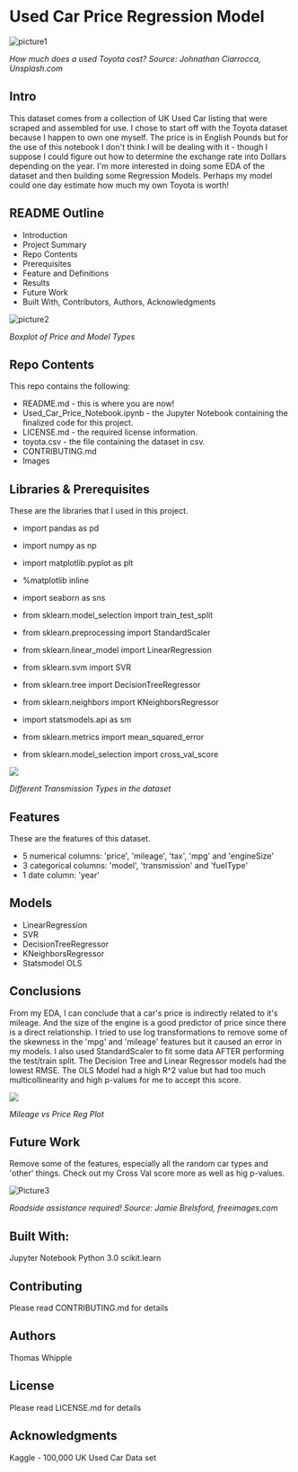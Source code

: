 # Used Car Price Regression Model


![picture1](https://raw.githubusercontent.com/twhipple/Used_Car_Price_Regression_Model/main/Images/johnathan-ciarrocca-x3HRBLzCmBU-unsplash.jpg)

*How much does a used Toyota cost? Source: Johnathan Ciarrocca, Unsplash.com*


## Intro
This dataset comes from a collection of UK Used Car listing that were scraped and assembled for use. I chose to start off with the Toyota dataset because I happen to own one myself. The price is in English Pounds but for the use of this notebook I don't think I will be dealing with it - though I suppose I could figure out how to determine the exchange rate into Dollars depending on the year. I'm more interested in doing some EDA of the dataset and then building some Regression Models. Perhaps my model could one day estimate how much my own Toyota is worth!


## README Outline
* Introduction 
* Project Summary
* Repo Contents
* Prerequisites
* Feature and Definitions
* Results
* Future Work
* Built With, Contributors, Authors, Acknowledgments


![picture2](https://raw.githubusercontent.com/twhipple/Used_Car_Price_Regression_Model/main/Images/Screen%20Shot%202020-10-13%20at%208.59.55%20AM.png)

*Boxplot of Price and Model Types*


## Repo Contents
This repo contains the following:
* README.md - this is where you are now!
* Used_Car_Price_Notebook.ipynb - the Jupyter Notebook containing the finalized code for this project.
* LICENSE.md - the required license information.
* toyota.csv - the file containing the dataset in csv.
* CONTRIBUTING.md 
* Images



## Libraries & Prerequisites
These are the libraries that I used in this project.

* import pandas as pd
* import numpy as np
* import matplotlib.pyplot as plt
* %matplotlib inline
* import seaborn as sns

* from sklearn.model_selection import train_test_split
* from sklearn.preprocessing import StandardScaler

* from sklearn.linear_model import LinearRegression
* from  sklearn.svm import SVR
* from sklearn.tree import DecisionTreeRegressor
* from sklearn.neighbors import KNeighborsRegressor

* import statsmodels.api as sm

* from sklearn.metrics import mean_squared_error
* from sklearn.model_selection import cross_val_score

![](https://raw.githubusercontent.com/twhipple/Used_Car_Price_Regression_Model/main/Images/Screen%20Shot%202020-10-13%20at%209.00.24%20AM.png)

*Different Transmission Types in the dataset*


## Features
These are the features of this dataset.

* 5 numerical columns: 'price', 'mileage', 'tax', 'mpg' and 'engineSize'
* 3 categorical columns: 'model', 'transmission' and 'fuelType'
* 1 date column: 'year'


## Models
* LinearRegression
* SVR
* DecisionTreeRegressor
* KNeighborsRegressor
* Statsmodel OLS

## Conclusions
From my EDA, I can conclude that a car's price is indirectly related to it's mileage. And the size of the engine is a good predictor of price since there is a direct relationship.
I tried to use log transformations to remove some of the skewness in the 'mpg' and 'mileage' features but it caused an error in my models.
I also used StandardScaler to fit some data AFTER performing the test/train split.
The Decision Tree and Linear Regressor models had the lowest RMSE.
The OLS Model had a high R^2 value but had too much multicollinearity and high p-values for me to accept this score.


![](https://raw.githubusercontent.com/twhipple/Used_Car_Price_Regression_Model/main/Images/Screen%20Shot%202020-10-13%20at%209.16.16%20AM.png)

*Mileage vs Price Reg Plot*


## Future Work
Remove some of the features, especially all the random car types and 'other' things. Check out my Cross Val score more as well as hig p-values.


![Picture3](https://raw.githubusercontent.com/twhipple/Used_Car_Price_Regression_Model/main/Images/roadside-assistance-required-jamie%20brelsford.jpg)

*Roadside assistance required! Source: Jamie Brelsford, freeimages.com*


## Built With:
Jupyter Notebook
Python 3.0
scikit.learn

## Contributing
Please read CONTRIBUTING.md for details

## Authors
Thomas Whipple

## License
Please read LICENSE.md for details

## Acknowledgments
Kaggle - 100,000 UK Used Car Data set
